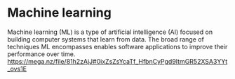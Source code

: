 # Machine learning
Machine learning (ML) is a type of artificial intelligence (AI) focused on building computer systems that learn from data. The broad range of techniques ML encompasses enables software applications to improve their performance over time.
https://mega.nz/file/81h2zAjJ#0ixZsZsYcaTf_HfbnCyPgd9ItmGR52XSA3YYt_ovs1E
